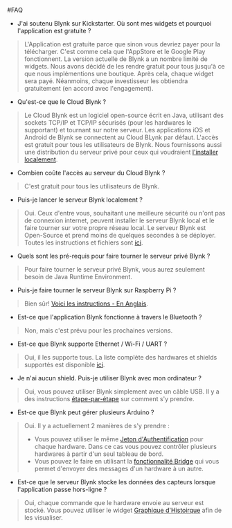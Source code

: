 #FAQ

- J'ai soutenu Blynk sur Kickstarter. Où sont mes widgets et pourquoi l'application est gratuite ?
> L'Application est gratuite parce que sinon vous devriez payer pour la télécharger. C'est comme cela que l'AppStore et le Google Play fonctionnent.
> La version actuelle de Blynk a un nombre limité de widgets. Nous avons décidé de les rendre gratuit pour tous jusqu'à ce que nous implémentions une boutique. Après cela, chaque widget sera payé. Néanmoins, chaque investisseur les obtiendra gratuitement (en accord avec l'engagement).

- Qu'est-ce que le Cloud Blynk ?
> Le Cloud Blynk est un logiciel open-source écrit en Java, utilisant des sockets TCP/IP et TCP/IP sécurisés (pour les hardwares le supportant) et tournant sur notre serveur. Les applications iOS et Android de Blynk se connectent au Cloud BLynk par défaut. L'accès est gratuit pour tous les utilisateurs de Blynk. Nous fournissons aussi une distribution du serveur privé pour ceux qui voudraient [l'installer localement](http://docs.blynk.cc/#blynk-server).

- Combien coûte l'accès au serveur du Cloud Blynk ?
> C'est gratuit pour tous les utilisateurs de Blynk.

- Puis-je lancer le serveur Blynk localement ?
> Oui. Ceux d'entre vous, souhaitant une meilleure sécurité ou n'ont pas de connexion internet, peuvent installer le serveur Blynk local et le faire tourner sur votre propre réseau local. Le serveur Blynk est Open-Source et prend moins de quelques secondes à se déployer. Toutes les instructions et fichiers sont [ici](http://docs.blynk.cc/#blynk-server).

- Quels sont les pré-requis pour faire tourner le serveur privé Blynk ?
> Pour faire tourner le serveur privé Blynk, vous aurez seulement besoin de Java Runtime Environment.

- Puis-je faire tourner le serveur Blynk sur Raspberry Pi ?
> Bien sûr! [Voici les instructions - En Anglais](http://docs.blynk.cc/#blynk-server-how-to-run-local-blynk-server-launch-blynk-server-on-raspberry-pi).

- Est-ce que l'application Blynk fonctionne à travers le Bluetooth ?
> Non, mais c'est prévu pour les prochaines versions.

- Est-ce que Blynk supporte Ethernet / Wi-Fi / UART ?
> Oui, il les supporte tous. La liste complète des hardwares et shields supportés est disponible [ici](http://docs.blynk.cc/#supported-hardware).

- Je n'ai aucun shield. Puis-je utiliser Blynk avec mon ordinateur ?
> Oui, vous pouvez utiliser Blynk simplement avec un câble USB. Il y a des instructions [étape-par-étape](http://docs.blynk.cc/#other-hardware-connect-over-usb) sur comment s'y prendre.

- Est-ce que Blynk peut gérer plusieurs Arduino ?
> Oui. Il y a actuellement 2 manières de s'y prendre :
> - Vous pouvez utiliser le même [Jeton d'Authentification](http://docs.blynk.cc/#getting-started-getting-started-with-application-auth-token) pour chaque hardware. Dans ce cas vous pouvez contrôler plusieurs hardwares à partir d'un seul tableau de bord.
> - Vous pouvez le faire en utilisant la [fonctionnalité Bridge](http://docs.blynk.cc/#widgets-other-bridge) qui vous permet d'envoyer des messages d'un hardware à un autre.

- Est-ce que le serveur Blynk stocke les données des capteurs lorsque l'application passe hors-ligne ?
> Oui, chaque commande que le hardware envoie au serveur est stocké. Vous pouvez utiliser le widget [Graphique d'Histoirque](http://docs.blynk.cc/#widgets-displays-history-graph) afin de les visualiser.
